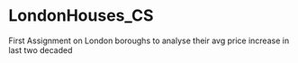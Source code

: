 # LondonHouses_CS

First Assignment on London boroughs to analyse their avg price increase in last two decaded
